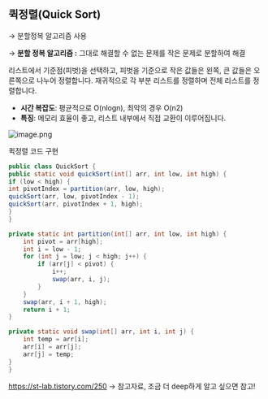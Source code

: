 ## 퀵정렬(Quick Sort)

→ 분할정복 알고리즘 사용

 → **분할 정복 알고리즘 :** 그대로 해결할 수 없는 문제를 작은 문제로 분할하여 해결

리스트에서 기준점(피벗)을 선택하고, 피벗을 기준으로 작은 값들은 왼쪽, 큰 값들은 오른쪽으로 나누어 정렬합니다. 재귀적으로 각 부분 리스트를 정렬하며 전체 리스트를 정렬합니다.

- **시간 복잡도**: 평균적으로 O(nlogn), 최악의 경우 O(n2)
- **특징**: 메모리 효율이 좋고, 리스트 내부에서 직접 교환이 이루어집니다.

![image.png](https://prod-files-secure.s3.us-west-2.amazonaws.com/0549c8df-a5e5-49fc-b4e6-efdcae344756/0d3535d3-bba7-40bf-ae5d-dc68dc03c1e8/image.png)

퀵정렬 코드 구현

```java
public class QuickSort {
public static void quickSort(int[] arr, int low, int high) {
if (low < high) {
int pivotIndex = partition(arr, low, high);
quickSort(arr, low, pivotIndex - 1);
quickSort(arr, pivotIndex + 1, high);
}
}

private static int partition(int[] arr, int low, int high) {
    int pivot = arr[high];
    int i = low - 1;
    for (int j = low; j < high; j++) {
        if (arr[j] < pivot) {
            i++;
            swap(arr, i, j);
        }
    }
    swap(arr, i + 1, high);
    return i + 1;
}

private static void swap(int[] arr, int i, int j) {
    int temp = arr[i];
    arr[i] = arr[j];
    arr[j] = temp;
}
}
```

https://st-lab.tistory.com/250 → 참고자료, 조금 더 deep하게 알고 싶으면 참고!
